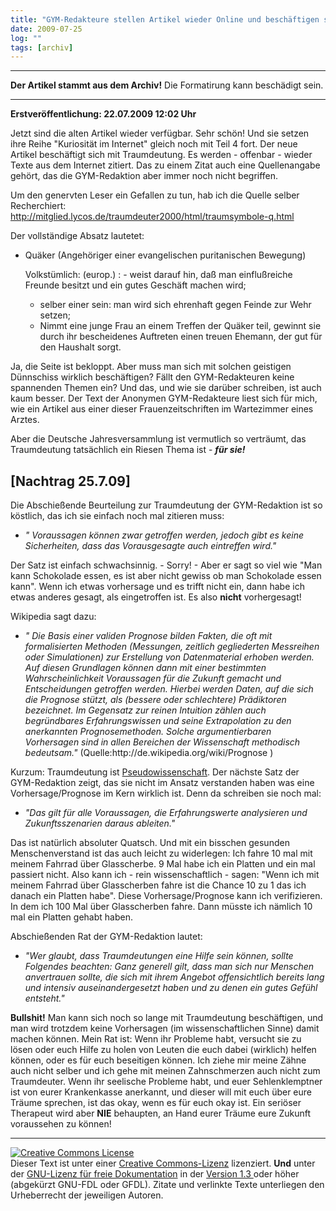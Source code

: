 ```yaml
---
title: "GYM-Redakteure stellen Artikel wieder Online und beschäftigen sich mit Traumdeutung. [Nachtrag 25.7.09] "
date: 2009-07-25
log: ""
tags: [archiv]
---
```

<hr><b>Der Artikel stammt aus dem Archiv!</b> Die Formatirung kann beschädigt sein.<hr>
<b>Erstveröffentlichung: 22.07.2009 12:02 Uhr</b>

Jetzt sind die alten Artikel wieder verfügbar. Sehr schön! Und sie setzen ihre Reihe "Kuriosität im Internet" gleich noch mit Teil 4 fort. Der neue Artikel beschäftigt sich mit Traumdeutung. Es werden - offenbar - wieder Texte aus dem Internet zitiert. Das zu einem Zitat auch eine Quellenangabe gehört, das die GYM-Redaktion aber immer noch nicht begriffen.
<!--break-->
Um den genervten Leser ein Gefallen zu tun, hab ich die Quelle selber Recherchiert:
http://mitglied.lycos.de/traumdeuter2000/html/traumsymbole-q.html

Der vollständige Absatz lautetet:
<ul>
<li> Quäker (Angehöriger einer evangelischen puritanischen Bewegung)

Volkstümlich: (europ.) : - weist darauf hin, daß man einflußreiche Freunde besitzt und ein gutes Geschäft machen wird;

- selber einer sein: man wird sich ehrenhaft gegen Feinde zur Wehr setzen;
- Nimmt eine junge Frau an einem Treffen der Quäker teil, gewinnt sie durch ihr bescheidenes Auftreten einen treuen Ehemann, der gut für den Haushalt sorgt.</li>
</ul>

Ja, die Seite ist bekloppt. Aber muss man sich mit solchen geistigen Dünnschiss wirklich beschäftigen? Fällt den GYM-Redakteuren keine spannenden Themen ein? Und das, und wie sie darüber schreiben, ist auch kaum besser. Der Text der Anonymen GYM-Redakteure liest sich für mich, wie ein Artikel aus einer dieser Frauenzeitschriften im Wartezimmer eines Arztes.

Aber die Deutsche Jahresversammlung ist vermutlich so verträumt, das Traumdeutung tatsächlich ein Riesen Thema ist - <i><b>für sie!</b></i>

<h2>[Nachtrag 25.7.09]</h2>
Die Abschießende Beurteilung zur Traumdeutung der GYM-Redaktion ist so köstlich, das ich sie einfach noch mal zitieren muss:
<ul>
<li><cite>" Voraussagen können zwar getroffen werden, jedoch gibt es keine Sicherheiten, dass das Vorausgesagte auch eintreffen wird."</cite></li>
</ul>

Der Satz ist einfach schwachsinnig. - Sorry! - Aber er sagt so viel wie "Man kann Schokolade essen, es ist aber nicht gewiss ob man Schokolade essen kann". Wenn ich etwas vorhersage und es trifft nicht ein, dann habe ich etwas anderes gesagt, als eingetroffen ist. Es also <b>nicht</b> vorhergesagt!

Wikipedia sagt dazu:
<ul>
<li><cite>" Die Basis einer validen Prognose bilden Fakten, die oft mit formalisierten Methoden (Messungen, zeitlich gegliederten Messreihen oder Simulationen) zur Erstellung von Datenmaterial erhoben werden. Auf diesen Grundlagen können dann mit einer bestimmten Wahrscheinlichkeit Voraussagen für die Zukunft gemacht und Entscheidungen getroffen werden. Hierbei werden Daten, auf die sich die Prognose stützt, als (bessere oder schlechtere) Prädiktoren bezeichnet. Im Gegensatz zur reinen Intuition zählen auch begründbares Erfahrungswissen und seine Extrapolation zu den anerkannten Prognosemethoden. Solche argumentierbaren Vorhersagen sind in allen Bereichen der Wissenschaft methodisch bedeutsam."</cite> (Quelle:http://de.wikipedia.org/wiki/Prognose ) </li>
</ul>

Kurzum: Traumdeutung ist <a href="http://de.wikipedia.org/wiki/Pseudowissenschaft">Pseudowissenschaft</a>. Der nächste Satz der GYM-Redaktion zeigt, das sie nicht im Ansatz verstanden haben was eine Vorhersage/Prognose im Kern wirklich ist. Denn da schreiben sie noch mal:

<ul>
<li><cite>"Das gilt für alle Voraussagen, die Erfahrungswerte analysieren und Zukunftsszenarien daraus ableiten."</cite> </li>
</ul>

Das ist natürlich absoluter Quatsch. Und mit ein bisschen gesunden Menschenverstand ist das auch leicht zu widerlegen: Ich fahre 10 mal mit meinem Fahrrad über Glasscherbe. 9 Mal habe ich ein Platten und ein mal passiert nicht. Also kann ich - rein wissenschaftlich - sagen: "Wenn ich mit meinem Fahrrad über Glasscherben fahre ist die Chance 10 zu 1 das ich danach ein Platten habe". Diese Vorhersage/Prognose kann ich verifizieren. In dem ich 100 Mal über Glasscherben fahre. Dann müsste ich nämlich 10 mal ein Platten gehabt haben.

Abschießenden Rat der GYM-Redaktion lautet:
<ul>
<li><cite>"Wer glaubt, dass Traumdeutungen eine Hilfe sein können, sollte Folgendes beachten: Ganz generell gilt, dass man sich nur Menschen anvertrauen sollte, die sich mit ihrem Angebot offensichtlich bereits lang und intensiv auseinandergesetzt haben und zu denen ein gutes Gefühl entsteht."</cite> </li>
</ul>

<b>Bullshit!</b> Man kann sich noch so lange mit Traumdeutung beschäftigen, und man wird trotzdem keine Vorhersagen (im wissenschaftlichen Sinne) damit machen können. Mein Rat ist: Wenn ihr Probleme habt, versucht sie zu lösen oder euch Hilfe zu holen von Leuten die euch dabei (wirklich) helfen können, oder es für euch beseitigen können. Ich ziehe mir meine Zähne auch nicht selber und ich gehe mit meinen Zahnschmerzen auch nicht zum Traumdeuter. Wenn ihr seelische Probleme habt, und euer  Sehlenklemptner ist von eurer Krankenkasse anerkannt, und dieser will mit euch über eure Träume sprechen, ist das okay, wenn es für euch okay ist. Ein seriöser Therapeut wird aber <b>NIE</b> behaupten,  an Hand eurer Träume eure Zukunft voraussehen zu können!

<hr>

<a rel="license" href="http://creativecommons.org/licenses/by-sa/3.0/de/"><img alt="Creative Commons License" style="border-width:0" src="http://i.creativecommons.org/l/by-sa/3.0/de/88x31.png" /></a><br />Dieser <span xmlns:dc="http://purl.org/dc/elements/1.1/" href="http://purl.org/dc/dcmitype/Text" rel="dc:type">Text</span> ist unter einer <a rel="license" href="http://creativecommons.org/licenses/by-sa/3.0/de/">Creative Commons-Lizenz</a> lizenziert. <b>Und</b> unter der <a href="http://de.wikipedia.org/wiki/GFDL">GNU-Lizenz für freie Dokumentation</a> in der <a href="http://www.gnu.org/licenses/fdl-1.3.html">Version 1.3 </a> oder höher (abgekürzt GNU-FDL oder GFDL). Zitate und verlinkte Texte unterliegen den Urheberrecht der jeweiligen Autoren.
